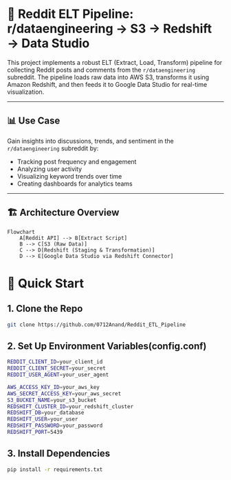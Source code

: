 # 🚀 Reddit ELT Pipeline: r/dataengineering → S3 → Redshift → Data Studio

This project implements a robust ELT (Extract, Load, Transform) pipeline for collecting Reddit posts and comments from the `r/dataengineering` subreddit. The pipeline loads raw data into AWS S3, transforms it using Amazon Redshift, and then feeds it to Google Data Studio for real-time visualization.

---

## 📊 Use Case

Gain insights into discussions, trends, and sentiment in the `r/dataengineering` subreddit by:

- Tracking post frequency and engagement
- Analyzing user activity
- Visualizing keyword trends over time
- Creating dashboards for analytics teams

---

## 🏗️ Architecture Overview

```mermaid
Flowchart 
    A[Reddit API] --> B[Extract Script]
    B --> C[S3 (Raw Data)]
    C --> D[Redshift (Staging & Transformation)]
    D --> E[Google Data Studio via Redshift Connector]

```
# 🚀 Quick Start
## 1. Clone the Repo
```bash
git clone https://github.com/0712Anand/Reddit_ETL_Pipeline
```
## 2. Set Up Environment Variables(config.conf)
```bash
REDDIT_CLIENT_ID=your_client_id
REDDIT_CLIENT_SECRET=your_secret
REDDIT_USER_AGENT=your_user_agent

AWS_ACCESS_KEY_ID=your_aws_key
AWS_SECRET_ACCESS_KEY=your_aws_secret
S3_BUCKET_NAME=your_s3_bucket
REDSHIFT_CLUSTER_ID=your_redshift_cluster
REDSHIFT_DB=your_database
REDSHIFT_USER=your_user
REDSHIFT_PASSWORD=your_password
REDSHIFT_PORT=5439
```
## 3. Install Dependencies
```bash
pip install -r requirements.txt
```